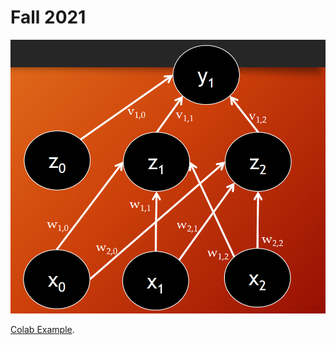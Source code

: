 # Fall 2021

![Feed Forward Network -- Two Hidden Units](https://github.com/everestso/Fall2021/blob/main/FeedForwardNetwork2Units.png)

[Colab Example](https://github.com/everestso/Fall2021/blob/main/c165MLP2.ipynb).

